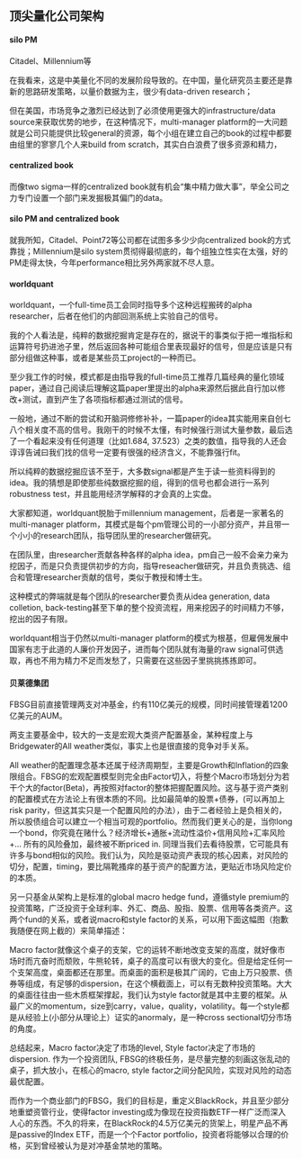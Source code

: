 ## 顶尖量化公司架构

#### silo PM

Citadel、Millennium等

在我看来，这是中美量化不同的发展阶段导致的。在中国，量化研究员主要还是靠新的思路研发策略，以量价数据为主，很少有data-driven research；

但在美国，市场竞争之激烈已经达到了必须使用更强大的infrastructure/data source来获取优势的地步，在这种情况下，multi-manager platform的一大问题就是公司只能提供比较general的资源，每个小组在建立自己的book的过程中都要由组里的寥寥几个人来build from scratch，其实白白浪费了很多资源和精力，

#### centralized book

而像two sigma一样的centralized book就有机会“集中精力做大事”，举全公司之力专门设置一个部门来发掘极其偏门的data。

#### silo PM and centralized book

就我所知，Citadel、Point72等公司都在试图多多少少向centralized book的方式靠拢；Millennium是silo system贯彻得最彻底的，每个组独立性实在太强，好的PM走得太快，今年performance相比另外两家就不尽人意。

#### worldquant

worldquant，一个full-time员工会同时指导多个这种远程搬砖的alpha researcher，后者在他们的内部回测系统上实验自己的信号。

我的个人看法是，纯粹的数据挖掘肯定是存在的，据说干的事类似于把一堆指标和运算符号扔进池子里，然后返回各种可能组合里表现最好的信号，但是应该是只有部分组做这种事，或者是某些员工project的一种而已。

至少我工作的时候，模式都是由指导我的full-time员工推荐几篇经典的量化领域paper，通过自己阅读后理解这篇paper里提出的alpha来源然后据此自行加以修改+测试，直到产生了各项指标都通过测试的信号。

一般地，通过不断的尝试和开脑洞修修补补，一篇paper的idea其实能用来自创七八个相关度不高的信号。我刚干的时候不太懂，有时候强行测试大量参数，最后选了一个看起来没有任何道理（比如1.684, 37.523）之类的数值，指导我的人还会谆谆告诫曰我们找的信号一定要有很强的经济含义，不能靠强行fit。

所以纯粹的数据挖掘应该不至于，大多数signal都是产生于读一些资料得到的idea。我的猜想是即使那些纯数据挖掘的组，得到的信号也都会进行一系列robustness test，并且能用经济学解释的才会真的上实盘。

大家都知道，worldquant脱胎于millennium management，后者是一家著名的multi-manager platform，其模式是每个pm管理公司的一小部分资产，并且带一个小小的research团队，指导团队里的researcher做研究。

在团队里，由researcher贡献各种各样的alpha idea，pm自己一般不会亲力亲为挖因子，而是只负责提供初步的方向，指导reseacher做研究，并且负责挑选、组合和管理researcher贡献的信号，类似于教授和博士生。

这种模式的弊端就是每个团队的researcher要负责从idea generation, data colletion, back-testing甚至下单的整个投资流程，用来挖因子的时间精力不够，挖出的因子有限。

worldquant相当于仍然以multi-manager platform的模式为根基，但雇佣发展中国家有志于此道的人廉价开发因子，进而每个团队就有海量的raw signal可供选取，再也不用为精力不足而发愁了，只需要在这些因子里挑挑拣拣即可。

#### 贝莱德集团

FBSG目前直接管理两支对冲基金，约有110亿美元的规模，同时间接管理着1200亿美元的AUM。

两支主要基金中，较大的一支是宏观大类资产配置基金，某种程度上与Bridgewater的All weather类似，事实上也是很直接的竞争对手关系。

All weather的配置理念基本还属于经济周期型，主要是Growth和Inflation的四象限组合。FBSG的宏观配置模型则完全由Factor切入，将整个Macro市场划分为若干个大的factor(Beta)，再按照对factor的整体把握配置风险。这与基于资产类别的配置模式在方法论上有很本质的不同。比如最简单的股票+债券，(可以再加上risk parity，但这其实只是一个配置风险的办法），由于二者经验上是负相关的，所以股债组合可以建立一个相当可观的portfolio。然而我们更关心的是，当你long一个bond，你究竟在赌什么？经济增长+通胀+流动性溢价+信用风险+汇率风险+... 所有的风险叠加，最终被不断priced in. 同理当我们去看待股票，它可能具有许多与bond相似的风险。我们认为，风险是驱动资产表现的核心因素，对风险的切分，配置，timing，要比隔靴搔痒的基于资产的配置方法，更贴近市场风险定价的本质。

另一只基金从架构上是标准的global macro hedge fund，遵循style premium的投资策略，广泛投资于全球利率、外汇、商品、股指、股票、信用等各类资产。这两个fund的关系，或者说macro和style factor的关系，可以用下面这幅图（抱歉我随便在网上截的）来简单描述：

Macro factor就像这个桌子的支架，它的运转不断地改变支架的高度，就好像市场时而亢奋时而颓败，牛熊轮转，桌子的高度可以有很大的变化。但是给定任何一个支架高度，桌面都还在那里。而桌面的面积是极其广阔的，它由上万只股票、债券等组成，有足够的dispersion，在这个横截面上，可以有无数种投资策略。大大的桌面往往由一些木质框架撑起，我们认为style factor就是其中主要的框架。从最广义的momentum，size到carry，value，quality，volatility。每一个style都是从经验上(小部分从理论上）证实的anormaly，是一种cross sectional切分市场的角度。

总结起来，Macro factor决定了市场的level, Style factor决定了市场的dispersion. 作为一个投资团队, FBSG的终极任务，是尽量完整的刻画这张乱动的桌子，抓大放小，在核心的macro, style factor之间分配风险，实现对风险的动态最优配置。

而作为一个商业部门的FBSG，我们的目标是，重定义BlackRock，并且至少部分地重塑资管行业，使得factor investing成为像现在投资指数ETF一样广泛而深入人心的东西。不久的将来，在BlackRock的4.5万亿美元的货架上，明星产品不再是passive的Index ETF，而是一个个Factor portfolio，投资者将能够以合理的价格，买到曾经被认为是对冲基金禁地的策略。